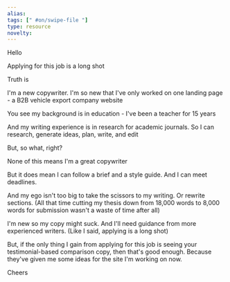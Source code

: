 ```yaml
---
alias: 
tags: [" #on/swipe-file "]
type: resource
novelty: 
---
```


Hello

Applying for this job is a long shot

Truth is

I'm a new copywriter. I'm so new that I've only worked on one landing page - a B2B vehicle export company website

You see my background is in education - I've been a teacher for 15 years

And my writing experience is in research for academic journals. So I can research, generate ideas, plan, write, and edit

But, so what, right?

None of this means I'm a great copywriter 

But it does mean I can follow a brief and a style guide. And I can meet deadlines.

And my ego isn't too big to take the scissors to my writing. Or rewrite sections. (All that time cutting my thesis down from 18,000 words to 8,000 words for submission wasn't a waste of time after all)

I'm new so my copy might suck. And I'll need guidance from more experienced writers. (Like I said, applying is a long shot)

But, if the only thing I gain from applying for this job is seeing your testimonial-based comparison copy, then that's good enough. Because they've given me some ideas for the site I'm working on now. 

Cheers